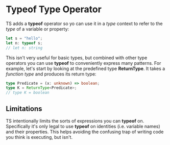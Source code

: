 # Typeof Type Operator

TS adds a **typeof** operator so yo can use it in a *type* context  to refer to the *type* of a variable or property:

```typescript
let s = "hello";
let n: typeof s;
// let n: string
```

This isn't very useful for basic types, but combined with other type operators you can use **typeof** to conveniently
express many patterns. For example, let's start by looking at the predefined type **ReturnType<T>**. It takes a *function
type* and produces its return type:

```typescript
type Predicate = (x: unknown) => boolean;
type K = ReturnType<Predicate>;
// type K = boolean
```

## Limitations

TS intentionally limits the sorts of expressions you can **typeof** on.
Specifically it's only legal to use **typeof** on identities (i.e. variable names) and their properties. This helps
avoiding the confusing trap of writing code you think is executing, but isn't.
